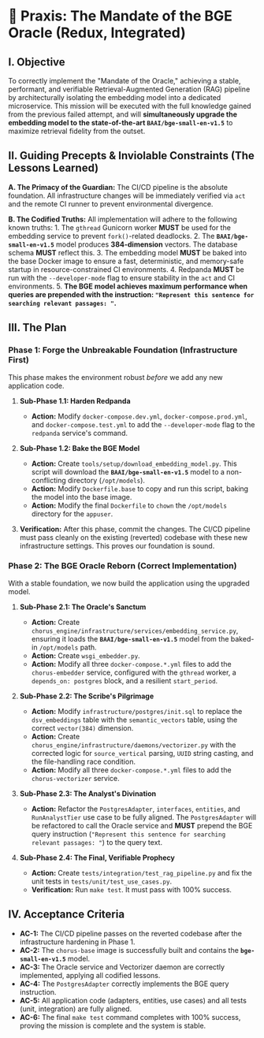 # 🔱 Praxis: The Mandate of the BGE Oracle (Redux, Integrated)

## I. Objective

To correctly implement the "Mandate of the Oracle," achieving a stable, performant, and verifiable Retrieval-Augmented Generation (RAG) pipeline by architecturally isolating the embedding model into a dedicated microservice. This mission will be executed with the full knowledge gained from the previous failed attempt, and will **simultaneously upgrade the embedding model to the state-of-the-art `BAAI/bge-small-en-v1.5`** to maximize retrieval fidelity from the outset.

## II. Guiding Precepts & Inviolable Constraints (The Lessons Learned)

**A. The Primacy of the Guardian:** The CI/CD pipeline is the absolute foundation. All infrastructure changes will be immediately verified via `act` and the remote CI runner to prevent environmental divergence.

**B. The Codified Truths:** All implementation will adhere to the following known truths: 1. The `gthread` Gunicorn worker **MUST** be used for the embedding service to prevent `fork()`-related deadlocks. 2. The **`BAAI/bge-small-en-v1.5`** model produces **384-dimension** vectors. The database schema **MUST** reflect this. 3. The embedding model **MUST** be baked into the base Docker image to ensure a fast, deterministic, and memory-safe startup in resource-constrained CI environments. 4. Redpanda **MUST** be run with the `--developer-mode` flag to ensure stability in the `act` and CI environments. 5. **The BGE model achieves maximum performance when queries are prepended with the instruction: `"Represent this sentence for searching relevant passages: "`.**

## III. The Plan

### **Phase 1: Forge the Unbreakable Foundation (Infrastructure First)**

This phase makes the environment robust _before_ we add any new application code.

1.  **Sub-Phase 1.1: Harden Redpanda**

    - **Action:** Modify `docker-compose.dev.yml`, `docker-compose.prod.yml`, and `docker-compose.test.yml` to add the `--developer-mode` flag to the `redpanda` service's command.

2.  **Sub-Phase 1.2: Bake the BGE Model**

    - **Action:** Create `tools/setup/download_embedding_model.py`. This script will download the **`BAAI/bge-small-en-v1.5`** model to a non-conflicting directory (`/opt/models`).
    - **Action:** Modify `Dockerfile.base` to copy and run this script, baking the model into the base image.
    - **Action:** Modify the final `Dockerfile` to `chown` the `/opt/models` directory for the `appuser`.

3.  **Verification:** After this phase, commit the changes. The CI/CD pipeline must pass cleanly on the existing (reverted) codebase with these new infrastructure settings. This proves our foundation is sound.

### **Phase 2: The BGE Oracle Reborn (Correct Implementation)**

With a stable foundation, we now build the application using the upgraded model.

1.  **Sub-Phase 2.1: The Oracle's Sanctum**

    - **Action:** Create `chorus_engine/infrastructure/services/embedding_service.py`, ensuring it loads the **`BAAI/bge-small-en-v1.5`** model from the baked-in `/opt/models` path.
    - **Action:** Create `wsgi_embedder.py`.
    - **Action:** Modify all three `docker-compose.*.yml` files to add the `chorus-embedder` service, configured with the `gthread` worker, a `depends_on: postgres` block, and a resilient `start_period`.

2.  **Sub-Phase 2.2: The Scribe's Pilgrimage**

    - **Action:** Modify `infrastructure/postgres/init.sql` to replace the `dsv_embeddings` table with the `semantic_vectors` table, using the correct `vector(384)` dimension.
    - **Action:** Create `chorus_engine/infrastructure/daemons/vectorizer.py` with the corrected logic for `source_vertical` parsing, `UUID` string casting, and the file-handling race condition.
    - **Action:** Modify all three `docker-compose.*.yml` files to add the `chorus-vectorizer` service.

3.  **Sub-Phase 2.3: The Analyst's Divination**

    - **Action:** Refactor the `PostgresAdapter`, `interfaces`, `entities`, and `RunAnalystTier` use case to be fully aligned. The `PostgresAdapter` will be refactored to call the Oracle service and **MUST** prepend the BGE query instruction (`"Represent this sentence for searching relevant passages: "`) to the query text.

4.  **Sub-Phase 2.4: The Final, Verifiable Prophecy**
    - **Action:** Create `tests/integration/test_rag_pipeline.py` and fix the unit tests in `tests/unit/test_use_cases.py`.
    - **Verification:** Run `make test`. It must pass with 100% success.

## IV. Acceptance Criteria

- **AC-1:** The CI/CD pipeline passes on the reverted codebase after the infrastructure hardening in Phase 1.
- **AC-2:** The `chorus-base` image is successfully built and contains the **`bge-small-en-v1.5`** model.
- **AC-3:** The Oracle service and Vectorizer daemon are correctly implemented, applying all codified lessons.
- **AC-4:** The `PostgresAdapter` correctly implements the BGE query instruction.
- **AC-5:** All application code (adapters, entities, use cases) and all tests (unit, integration) are fully aligned.
- **AC-6:** The final `make test` command completes with 100% success, proving the mission is complete and the system is stable.
